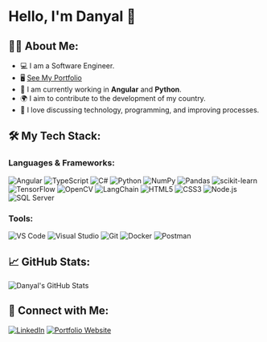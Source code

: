 # Hello, I'm Danyal 👋

## 👨‍💻 About Me:
- 💻 I am a Software Engineer.
- 🖥️ [See My Portfolio](https://danyalsajid.netlify.app/)
- 🌱 I am currently working in **Angular** and **Python**.
- 🌍 I aim to contribute to the development of my country.
- 💬 I love discussing technology, programming, and improving processes.

## 🛠️ My Tech Stack:
### Languages & Frameworks:
![Angular](https://img.shields.io/badge/-Angular-026e00?style=flat&logo=angular&logoColor=white)
![TypeScript](https://img.shields.io/badge/-TypeScript-3178C6?style=flat&logo=typescript&logoColor=white)
![C#](https://img.shields.io/badge/-C%23-239120?style=flat&logo=c-sharp&logoColor=white)
![Python](https://img.shields.io/badge/-Python-3776AB?style=flat&logo=python&logoColor=white)
![NumPy](https://img.shields.io/badge/-NumPy-013243?style=flat&logo=numpy&logoColor=white)
![Pandas](https://img.shields.io/badge/-Pandas-150458?style=flat&logo=pandas&logoColor=white)
![scikit-learn](https://img.shields.io/badge/-scikit--learn-F7931E?style=flat&logo=scikit-learn&logoColor=white)
![TensorFlow](https://img.shields.io/badge/-TensorFlow-FF6F00?style=flat&logo=tensorflow&logoColor=white)
![OpenCV](https://img.shields.io/badge/-OpenCV-5C3EE8?style=flat&logo=opencv&logoColor=white)
![LangChain](https://img.shields.io/badge/-LangChain-3766AB?style=flat&logo=langchain&logoColor=white)
![HTML5](https://img.shields.io/badge/-HTML5-E34F26?style=flat&logo=html5&logoColor=white)
![CSS3](https://img.shields.io/badge/-CSS3-1572B6?style=flat&logo=css3&logoColor=white)
![Node.js](https://img.shields.io/badge/-Node.js-339933?style=flat&logo=node.js&logoColor=white)
![SQL Server](https://img.shields.io/badge/-SQL%20Server-CC2927?style=flat&logo=microsoft-sql-server&logoColor=white)

### Tools:
![VS Code](https://img.shields.io/badge/-VS%20Code-007ACC?style=flat&logo=visual-studio-code&logoColor=white)
![Visual Studio](https://img.shields.io/badge/-Visual%20Studio-5C2D91?style=flat&logo=visual-studio&logoColor=white)
![Git](https://img.shields.io/badge/-Git-F1502F?style=flat&logo=git&logoColor=white)
![Docker](https://img.shields.io/badge/-Docker-2496ED?style=flat&logo=docker&logoColor=white)
![Postman](https://img.shields.io/badge/-Postman-FF6C37?style=flat&logo=postman&logoColor=white)

## 📈 GitHub Stats:
![Danyal's GitHub Stats](https://github-readme-stats.vercel.app/api?username=danyal123&show_icons=true&hide_title=true&hide=prs&count_private=true&hide_border=true&theme=radical)

## 🤝 Connect with Me:
[![LinkedIn](https://img.shields.io/badge/LinkedIn-blue?logo=linkedin)](https://www.linkedin.com/in/hm-danyal-sajid-69b993233/)
[![Portfolio Website](https://img.shields.io/badge/Portfolio-Website-blue?logo=Portfolio-Website)](https://danyalsajid.netlify.app)


